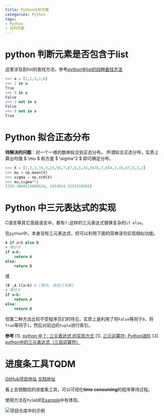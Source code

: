```yaml
---
title: Python日积月累
categories: Python
tags:
- Python
- 日积月累
---
```



# python 判断元素是否包含于list

这里涉及到list的查找方法，参考[python中list的四种查找方法](https://blog.csdn.net/lachesis999/article/details/53185299)

```Python
>>> a = [2,1,3,2,6]
>>> 2 in a
True
>>> 9 in a
False
>>> 2 not in a
False
>>> 9 not in a
True
```


# Python 拟合正态分布

**待解决的问题**：对一个一维的数串拟合到正态分布。
所谓拟合正态分布，实质上算出均值 $ \mu $ 和方差 $ \sigma^2 $ 即可确定分布。

```Python
>>> X = [1,2,3,34,3,23,56,7,87,6,5,34,5678,7,654,3,45,67,8,3,2]
>>> mu = np.mean(X)
>>> sigma = np.std(X)
>>> mu,sigma**2
(320.3809523809524, 1453914.5215419505)
```

# Python 中三元表达式的实现

C语言等其它高级语言中，都有`?:`这样的三元表达式替换复杂的`if else`。

在`python`中，本身没有三元表达式，但可以利用下面的简单语句实现相似功能。

```Python
A if a>b else B
# 等价于
if a>b:
    return A
else:
    return B
```

或

```Python
(B ,A )[a>b] # (假则, 真则)[判断]
# 等价于
if a>b:
    return A
else:
    return B
```

但第二种方法比较不受程序员们的待见，实质上是利用了将`False`等同于`0`，将`True`等同于`1`，然后对前边的`tuple`进行索引。

**参考**
[1]. [python 中 ? : 三元表达式 的实现方式](https://blog.csdn.net/Sinchb/article/details/8081754)
[1]. [三元运算符- Python进阶](https://eastlakeside.gitbook.io/interpy-zh/ternary_operators)
[3]. [python中的三元表达式（三目运算符）](https://www.cnblogs.com/mywood/p/7416893.html)

# 进度条工具TQDM

[GitHub项目地址](https://github.com/tqdm/tqdm)
[文档地址](https://tqdm.github.io/)

看上去很酷炫的进度条工具，可以可视化**time consuming**的程序等待过程。

使用方法在`PySAD`的[Example](https://pysad.readthedocs.io/en/latest/examples.html#example-full-usage)中有体现。

![项目仓库中的示例](https://raw.githubusercontent.com/tqdm/img/master/tqdm.gif)